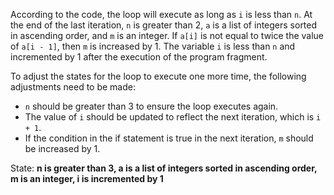 According to the code, the loop will execute as long as `i` is less than `n`. At the end of the last iteration, `n` is greater than 2, `a` is a list of integers sorted in ascending order, and `m` is an integer. If `a[i]` is not equal to twice the value of `a[i - 1]`, then `m` is increased by 1. The variable `i` is less than `n` and incremented by 1 after the execution of the program fragment.

To adjust the states for the loop to execute one more time, the following adjustments need to be made:
- `n` should be greater than 3 to ensure the loop executes again.
- The value of `i` should be updated to reflect the next iteration, which is `i + 1`.
- If the condition in the if statement is true in the next iteration, `m` should be increased by 1.

State: **n is greater than 3, a is a list of integers sorted in ascending order, m is an integer, i is incremented by 1**